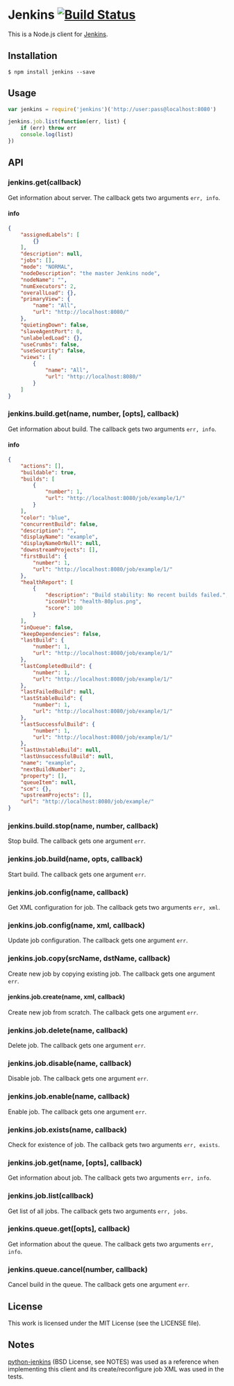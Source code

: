 # Jenkins [![Build Status](https://secure.travis-ci.org/silas/node-jenkins.png?branch=master)](http://travis-ci.org/silas/node-jenkins)

This is a Node.js client for [Jenkins](http://jenkins-ci.org/).

## Installation

``` console
$ npm install jenkins --save
```

## Usage

``` javascript
var jenkins = require('jenkins')('http://user:pass@localhost:8080')

jenkins.job.list(function(err, list) {
    if (err) throw err
    console.log(list)
})
```

## API

### jenkins.get(callback)

Get information about server. The callback gets two arguments `err, info`.

#### info

``` json
{
    "assignedLabels": [
        {}
    ],
    "description": null,
    "jobs": [],
    "mode": "NORMAL",
    "nodeDescription": "the master Jenkins node",
    "nodeName": "",
    "numExecutors": 2,
    "overallLoad": {},
    "primaryView": {
        "name": "All",
        "url": "http://localhost:8080/"
    },
    "quietingDown": false,
    "slaveAgentPort": 0,
    "unlabeledLoad": {},
    "useCrumbs": false,
    "useSecurity": false,
    "views": [
        {
            "name": "All",
            "url": "http://localhost:8080/"
        }
    ]
}
```

### jenkins.build.get(name, number, [opts], callback)

Get information about build. The callback gets two arguments `err, info`.

#### info

``` json
{
    "actions": [],
    "buildable": true,
    "builds": [
        {
            "number": 1,
            "url": "http://localhost:8080/job/example/1/"
        }
    ],
    "color": "blue",
    "concurrentBuild": false,
    "description": "",
    "displayName": "example",
    "displayNameOrNull": null,
    "downstreamProjects": [],
    "firstBuild": {
        "number": 1,
        "url": "http://localhost:8080/job/example/1/"
    },
    "healthReport": [
        {
            "description": "Build stability: No recent builds failed.",
            "iconUrl": "health-80plus.png",
            "score": 100
        }
    ],
    "inQueue": false,
    "keepDependencies": false,
    "lastBuild": {
        "number": 1,
        "url": "http://localhost:8080/job/example/1/"
    },
    "lastCompletedBuild": {
        "number": 1,
        "url": "http://localhost:8080/job/example/1/"
    },
    "lastFailedBuild": null,
    "lastStableBuild": {
        "number": 1,
        "url": "http://localhost:8080/job/example/1/"
    },
    "lastSuccessfulBuild": {
        "number": 1,
        "url": "http://localhost:8080/job/example/1/"
    },
    "lastUnstableBuild": null,
    "lastUnsuccessfulBuild": null,
    "name": "example",
    "nextBuildNumber": 2,
    "property": [],
    "queueItem": null,
    "scm": {},
    "upstreamProjects": [],
    "url": "http://localhost:8080/job/example/"
}
```

### jenkins.build.stop(name, number, callback)

Stop build. The callback gets one argument `err`.

### jenkins.job.build(name, opts, callback)

Start build. The callback gets one argument `err`.

### jenkins.job.config(name, callback)

Get XML configuration for job. The callback gets two arguments `err, xml`.

### jenkins.job.config(name, xml, callback)

Update job configuration. The callback gets one argument `err`.

### jenkins.job.copy(srcName, dstName, callback)

Create new job by copying existing job. The callback gets one argument `err`.

#### jenkins.job.create(name, xml, callback)

Create new job from scratch. The callback gets one argument `err`.

### jenkins.job.delete(name, callback)

Delete job. The callback gets one argument `err`.

### jenkins.job.disable(name, callback)

Disable job. The callback gets one argument `err`.

### jenkins.job.enable(name, callback)

Enable job. The callback gets one argument `err`.

### jenkins.job.exists(name, callback)

Check for existence of job. The callback gets two arguments `err, exists`.

### jenkins.job.get(name, [opts], callback)

Get information about job. The callback gets two arguments `err, info`.

### jenkins.job.list(callback)

Get list of all jobs. The callback gets two arguments `err, jobs`.

### jenkins.queue.get([opts], callback)

Get information about the queue. The callback gets two arguments `err, info`.

### jenkins.queue.cancel(number, callback)

Cancel build in the queue. The callback gets one argument `err`.

## License

This work is licensed under the MIT License (see the LICENSE file).

## Notes

[python-jenkins](https://launchpad.net/python-jenkins) (BSD License, see NOTES)
was used as a reference when implementing this client and its
create/reconfigure job XML was used in the tests.
